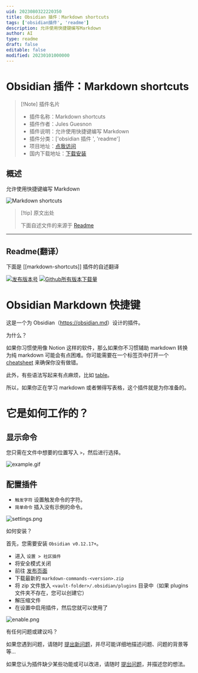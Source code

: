 ```yaml
---
uid: 2023080322220350
title: Obsidian 插件：Markdown shortcuts
tags: ['obsidian插件', 'readme']
description: 允许使用快捷键编写Markdown
author: AI
type: readme
draft: false
editable: false
modified: 20230101000000
---
```


# Obsidian 插件：Markdown shortcuts

> [!Note] 插件名片
> - 插件名称：Markdown shortcuts
> - 插件作者：Jules Guesnon
> - 插件说明：允许使用快捷键编写 Markdown
> - 插件分类：['obsidian 插件 ', 'readme']
> - 项目地址：[点我访问](https://github.com/JulesGuesnon/obsidian-markdown-shortcuts)
> - 国内下载地址：[下载安装](https://pkmer.cn/products/plugin/pluginMarket/?markdown-shortcuts)

## 概述

允许使用快捷键编写 Markdown

![Markdown shortcuts](https://cdn.pkmer.cn/covers/markdown-shortcuts.gif!pkmer)

> [!tip] 原文出处
>
>下面自述文件的来源于 [Readme](https://ghproxy.net/https://raw.githubusercontent.com/JulesGuesnon/obsidian-markdown-shortcuts/master/README.md)

---

## Readme(翻译）

下面是 [[markdown-shortcuts]] 插件的自述翻译

[![发布版本号](https://img.shields.io/github/release/JulesGuesnon/obsidian-markdown-commands.svg)](https://GitHub.com/Naereen/StrapDown.js/releases/) [![Github所有版本下载量](https://img.shields.io/github/downloads/JulesGuesnon/obsidian-markdown-commands/total.svg)](https://GitHub.com/Naereen/StrapDown.js/releases/)

# Obsidian Markdown 快捷键

这是一个为 Obsidian（<https://obsidian.md>）设计的插件。

为什么？

如果你习惯使用像 Notion 这样的软件，那么如果你不习惯辅助 markdown 转换为纯 markdown 可能会有点困难。你可能需要在一个标签页中打开一个 [cheatsheet](https://www.markdownguide.org/cheat-sheet/) 来确保你没有做错。

此外，有些语法写起来有点麻烦，比如 [table](https://www.markdownguide.org/cheat-sheet/#extended-syntax)。

所以，如果你正在学习 markdown 或者懒得写表格，这个插件就是为你准备的。

# 它是如何工作的？

## 显示命令

您只需在文件中想要的位置写入 `>`，然后进行选择。

![example.gif](./images/example.gif)

## 配置插件

- `触发字符` 设置触发命令的字符。
- `简单命令` 插入没有示例的命令。

![settings.png](./images/settings.png)

如何安装？

首先，您需要安装 `Obsidian v0.12.17+`。

- 进入 `设置 > 社区插件`
- 将安全模式关闭
- 前往 [发布页面](https://github.com/JulesGuesnon/obsidian-markdown-commands/releases)
- 下载最新的 `markdown-commands-<version>.zip`
- 将 zip 文件放入 `<vault-folder>/.obsidian/plugins` 目录中（如果 plugins 文件夹不存在，您可以创建它）
- 解压缩文件
- 在设置中启用插件，然后您就可以使用了

![enable.png](./images/enable.png)

有任何问题或建议吗？

如果您遇到问题，请随时 [提出新问题](https://github.com/JulesGuesnon/obsidian-markdown-commands/issues/new)，并尽可能详细地描述问题、问题的背景等等...

如果您认为插件缺少某些功能或可以改进，请随时 [提出问题](https://github.com/JulesGuesnon/obsidian-markdown-commands/issues/new)，并描述您的想法。
